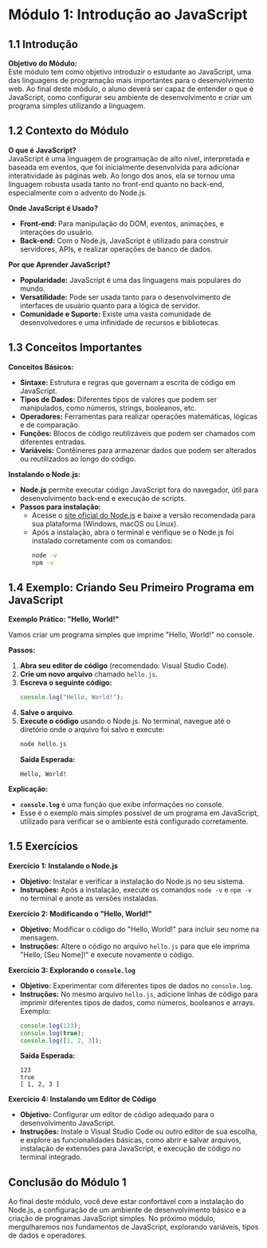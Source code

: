 
# Módulo 1: Introdução ao JavaScript

## 1.1 Introdução

**Objetivo do Módulo:**  
Este módulo tem como objetivo introduzir o estudante ao JavaScript, uma das linguagens de programação mais importantes para o desenvolvimento web. Ao final deste módulo, o aluno deverá ser capaz de entender o que é JavaScript, como configurar seu ambiente de desenvolvimento e criar um programa simples utilizando a linguagem.

## 1.2 Contexto do Módulo

**O que é JavaScript?**  
JavaScript é uma linguagem de programação de alto nível, interpretada e baseada em eventos, que foi inicialmente desenvolvida para adicionar interatividade às páginas web. Ao longo dos anos, ela se tornou uma linguagem robusta usada tanto no front-end quanto no back-end, especialmente com o advento do Node.js.

**Onde JavaScript é Usado?**
- **Front-end:** Para manipulação do DOM, eventos, animações, e interações do usuário.
- **Back-end:** Com o Node.js, JavaScript é utilizado para construir servidores, APIs, e realizar operações de banco de dados.

**Por que Aprender JavaScript?**
- **Popularidade:** JavaScript é uma das linguagens mais populares do mundo.
- **Versatilidade:** Pode ser usada tanto para o desenvolvimento de interfaces de usuário quanto para a lógica de servidor.
- **Comunidade e Suporte:** Existe uma vasta comunidade de desenvolvedores e uma infinidade de recursos e bibliotecas.

## 1.3 Conceitos Importantes

**Conceitos Básicos:**
- **Sintaxe:** Estrutura e regras que governam a escrita de código em JavaScript.
- **Tipos de Dados:** Diferentes tipos de valores que podem ser manipulados, como números, strings, booleanos, etc.
- **Operadores:** Ferramentas para realizar operações matemáticas, lógicas e de comparação.
- **Funções:** Blocos de código reutilizáveis que podem ser chamados com diferentes entradas.
- **Variáveis:** Contêineres para armazenar dados que podem ser alterados ou reutilizados ao longo do código.

**Instalando o Node.js:**
- **Node.js** permite executar código JavaScript fora do navegador, útil para desenvolvimento back-end e execução de scripts.
- **Passos para instalação:**
  - Acesse o [site oficial do Node.js](https://nodejs.org) e baixe a versão recomendada para sua plataforma (Windows, macOS ou Linux).
  - Após a instalação, abra o terminal e verifique se o Node.js foi instalado corretamente com os comandos:
    ```bash
    node -v
    npm -v
    ```

## 1.4 Exemplo: Criando Seu Primeiro Programa em JavaScript

**Exemplo Prático: "Hello, World!"**

Vamos criar um programa simples que imprime "Hello, World!" no console.

**Passos:**
1. **Abra seu editor de código** (recomendado: Visual Studio Code).
2. **Crie um novo arquivo** chamado `hello.js`.
3. **Escreva o seguinte código:**
   ```javascript
   console.log("Hello, World!");
   ```
4. **Salve o arquivo**.
5. **Execute o código** usando o Node.js. No terminal, navegue até o diretório onde o arquivo foi salvo e execute:
   ```bash
   node hello.js
   ```
   **Saída Esperada:**  
   ```
   Hello, World!
   ```

**Explicação:**
- **`console.log`** é uma função que exibe informações no console.
- Esse é o exemplo mais simples possível de um programa em JavaScript, utilizado para verificar se o ambiente está configurado corretamente.

## 1.5 Exercícios

**Exercício 1: Instalando o Node.js**
- **Objetivo:** Instalar e verificar a instalação do Node.js no seu sistema.
- **Instruções:** Após a instalação, execute os comandos `node -v` e `npm -v` no terminal e anote as versões instaladas.

**Exercício 2: Modificando o "Hello, World!"**
- **Objetivo:** Modificar o código do "Hello, World!" para incluir seu nome na mensagem.
- **Instruções:** Altere o código no arquivo `hello.js` para que ele imprima "Hello, [Seu Nome]!" e execute novamente o código.

**Exercício 3: Explorando o `console.log`**
- **Objetivo:** Experimentar com diferentes tipos de dados no `console.log`.
- **Instruções:** No mesmo arquivo `hello.js`, adicione linhas de código para imprimir diferentes tipos de dados, como números, booleanos e arrays. Exemplo:
   ```javascript
   console.log(123);
   console.log(true);
   console.log([1, 2, 3]);
   ```
   **Saída Esperada:**  
   ```
   123
   true
   [ 1, 2, 3 ]
   ```

**Exercício 4: Instalando um Editor de Código**
- **Objetivo:** Configurar um editor de código adequado para o desenvolvimento JavaScript.
- **Instruções:** Instale o Visual Studio Code ou outro editor de sua escolha, e explore as funcionalidades básicas, como abrir e salvar arquivos, instalação de extensões para JavaScript, e execução de código no terminal integrado.

## Conclusão do Módulo 1

Ao final deste módulo, você deve estar confortável com a instalação do Node.js, a configuração de um ambiente de desenvolvimento básico e a criação de programas JavaScript simples. No próximo módulo, mergulharemos nos fundamentos de JavaScript, explorando variáveis, tipos de dados e operadores.
